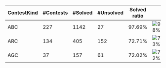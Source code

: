 | ContestKind | #Contests | #Solved | #Unsolved | Solved ratio | |
| - | - | - | - | - | - |
| ABC | 227 | 1142 | 27 | 97.69% | ![98%](https://progress-bar.dev/98?title=Solved) |
| ARC | 134 | 405 | 152 | 72.71% | ![73%](https://progress-bar.dev/73?title=Solved) |
| AGC | 37 | 157 | 61 | 72.02% | ![72%](https://progress-bar.dev/72?title=Solved) |
